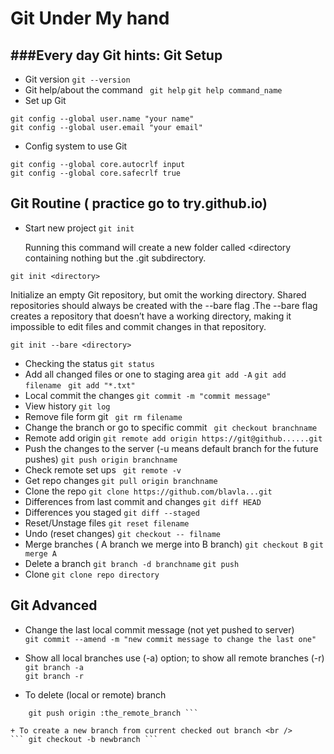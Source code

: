 Git Under My hand
=================

###Every day Git hints:
Git Setup
--------------
+ Git version 
``` git --version ```
+ Git help/about the command
``` git help```
```git help command_name```
+ Set up Git
```
git config --global user.name "your name" 
git config --global user.email "your email"
```
+ Config system to use Git
```
git config --global core.autocrlf input 
git config --global core.safecrlf true
```
Git Routine ( practice go to try.github.io)
--------------
+ Start new project 
```git init```

  Running this command will create a new folder called <directory containing nothing but the .git subdirectory.
  
```git init <directory>```

Initialize an empty Git repository, but omit the working directory. Shared repositories should always be created with the --bare flag .The --bare flag creates a repository that doesn’t have a working directory, making it impossible to edit files and commit changes in that repository. 

```git init --bare <directory>```

+ Checking the status
```git status```
+ Add all changed files or one to staging area
```git add -A```
```git add filename ```
```git add "*.txt"```
+ Local commit the changes
```git commit -m "commit message"```
+ View history
``` git log ```
+ Remove file form git
``` git rm filename```
+ Change the branch or go to specific commit
``` git checkout branchname```
+ Remote add origin 
```git remote add origin https://git@github......git```
+ Push the changes to the server (-u means default branch for the future pushes)
```git push origin branchname```
+ Check remote set ups
``` git remote -v```
+ Get repo changes
```git pull origin branchname```
+ Clone the repo
```git clone https://github.com/blavla...git```
+ Differences from last commit and changes
```git diff HEAD```
+ Differences you staged 
```git diff --staged```
+ Reset/Unstage files
```git reset filename```
+ Undo (reset changes)
```git checkout -- filname```
+ Merge branches ( A branch we merge into B branch)
```git checkout B```
```git merge A```
+ Delete a branch
```git branch -d branchname```
```git push```
+ Clone 
```git clone repo directory```




Git Advanced
--------------

+ Change the last local commit message (not yet pushed to server) <br />
``` git commit --amend -m "new commit message to change the last one" ```

+ Show all local branches use (-a) option; to show all remote branches (-r) <br />
``` git branch -a ```  <br />
``` git branch -r  ```

+ To delete (local or remote) branch <br />
``` git branch -d the_local_branch 
    git push origin :the_remote_branch ```

+ To create a new branch from current checked out branch <br />
``` git checkout -b newbranch ```
